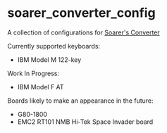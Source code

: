 
# soarer_converter_config

A collection of configurations for [Soarer's Converter](https://deskthority.net/workshop-f7/xt-at-ps2-terminal-to-usb-converter-with-nkro-t2510.html#p44332)

Currently supported keyboards:

- IBM Model M 122-key


Work In Progress:

- IBM Model F AT


Boards likely to make an appearance in the future:

- G80-1800
- EMC2 RT101 NMB Hi-Tek Space Invader board
